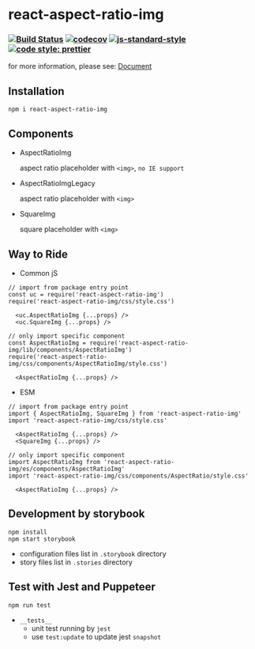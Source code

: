# react-aspect-ratio-img
### [![Build Status](https://travis-ci.org/danhuang1202/react-aspect-ratio-img.svg?branch=master)](https://travis-ci.org/danhuang1202/react-aspect-ratio-img) [![codecov](https://codecov.io/gh/danhuang1202/react-aspect-ratio-img/branch/master/graph/badge.svg)](https://codecov.io/gh/danhuang1202/react-aspect-ratio-img) [![js-standard-style][standard-image]][standard-url] [![code style: prettier][prettier-image]][prettier-url]
[status-image]: https://screwdriver.ouroath.com/pipelines/1011642/badge
[status-url]: https://screwdriver.ouroath.com/pipelines/1011642
[standard-image]: https://img.shields.io/badge/code%20style-standard-brightgreen.svg
[standard-url]: http://standardjs.com
[prettier-image]: https://img.shields.io/badge/code_style-prettier-ff69b4.svg?style=flat-square
[prettier-url]: https://github.com/prettier/prettier

for more information, please see: <a href="https://danhuang1202.github.io/react-aspect-ratio-img/">Document</a>


## Installation
```
npm i react-aspect-ratio-img
```

## Components
- AspectRatioImg

  aspect ratio placeholder with `<img>`, `no IE support`

- AspectRatioImgLegacy

  aspect ratio placeholder with `<img>`

- SquareImg

  square placeholder with `<img>`

## Way to Ride
- Common jS
```
// import from package entry point
const uc = require('react-aspect-ratio-img')
require('react-aspect-ratio-img/css/style.css')

  <uc.AspectRatioImg {...props} />
  <uc.SquareImg {...props} />
```
```
// only import specific component
const AspectRatioImg = require('react-aspect-ratio-img/lib/components/AspectRatioImg')
require('react-aspect-ratio-img/css/components/AspectRatioImg/style.css')

  <AspectRatioImg {...props} />
```

- ESM
```
// import from package entry point
import { AspectRatioImg, SquareImg } from 'react-aspect-ratio-img'
import 'react-aspect-ratio-img/css/style.css'

  <AspectRatioImg {...props} />
  <SquareImg {...props} />
```
```
// only import specific component
import AspectRatioImg from 'react-aspect-ratio-img/es/components/AspectRatioImg'
import 'react-aspect-ratio-img/css/components/AspectRatio/style.css'

  <AspectRatioImg {...props} />
```

## Development by storybook
```
npm install
npm start storybook
```
- configuration files list in `.storybook` directory
- story files list in `.stories` directory


## Test with Jest and Puppeteer
```
npm run test
```
- `__tests__`
  - unit test running by `jest`
  - use `test:update` to update jest `snapshot`